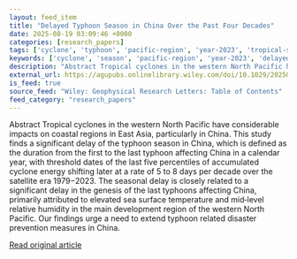 ```yaml
---
layout: feed_item
title: "Delayed Typhoon Season in China Over the Past Four Decades"
date: 2025-08-19 03:09:46 +0000
categories: [research_papers]
tags: ['cyclone', 'typhoon', 'pacific-region', 'year-2023', 'tropical-storms', 'oceania']
keywords: ['cyclone', 'season', 'pacific-region', 'year-2023', 'delayed', 'tropical-storms', 'typhoon']
description: "Abstract Tropical cyclones in the western North Pacific have considerable impacts on coastal regions in East Asia, particularly in China"
external_url: https://agupubs.onlinelibrary.wiley.com/doi/10.1029/2025GL116746?af=R
is_feed: true
source_feed: "Wiley: Geophysical Research Letters: Table of Contents"
feed_category: "research_papers"
---
```


Abstract Tropical cyclones in the western North Pacific have considerable impacts on coastal regions in East Asia, particularly in China. This study finds a significant delay of the typhoon season in China, which is defined as the duration from the first to the last typhoon affecting China in a calendar year, with threshold dates of the last five percentiles of accumulated cyclone energy shifting later at a rate of 5 to 8 days per decade over the satellite era 1979−2023. The seasonal delay is closely related to a significant delay in the genesis of the last typhoons affecting China, primarily attributed to elevated sea surface temperature and mid‐level relative humidity in the main development region of the western North Pacific. Our findings urge a need to extend typhoon related disaster prevention measures in China.

[Read original article](https://agupubs.onlinelibrary.wiley.com/doi/10.1029/2025GL116746?af=R)
